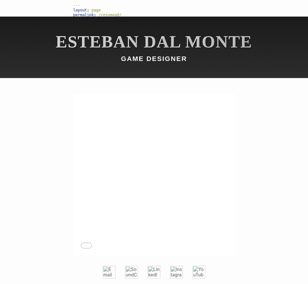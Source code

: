```yaml
---
layout: page
permalink: /resumegd/
---
```


<style>
@import url('https://fonts.googleapis.com/css2?family=Cormorant+Garamond:wght@500;600&display=swap');
@import url('https://fonts.googleapis.com/css2?family=Montserrat:wght@700;800&display=swap');
 
 
/* Add these rules at the top of your style section */
.page-content {
    padding: 0 !important;
}

.wrapper {
    margin: 0 !important;
    max-width: none !important;
}

.custom-header {
    background: linear-gradient(to bottom, #1a1a1a, #2d2d2d);
    padding: 3rem 0;
    margin: 0;
    text-align: center;
    width: 100vw;
    position: relative;
    left: 50%;
    right: 50%;
    margin-left: -50vw;
    margin-right: -50vw;
    margin-top: -2rem;
    margin-bottom: 3rem;
}

.custom-title {
    font-family: 'Cormorant Garamond', serif;
    font-size: 3.8em;
    font-weight: 600;
    letter-spacing: 0.03em;
    color: transparent;
    background: linear-gradient(45deg, #ffffff, #d4d4d4);
    -webkit-background-clip: text;
    background-clip: text;
    text-shadow: 2px 2px 4px rgba(0,0,0,0.2);
    margin: 0;
    text-transform: uppercase;
}

.subtitle {
    color: #ffffff;
    font-family: 'Montserrat', sans-serif;
    font-weight: 800;
    font-size: 1.5em;
    letter-spacing: 0.1em;
    text-transform: uppercase;
    margin-top: 0.5em;
}

.social-icons {
    display: flex;
    justify-content: center;
    gap: 30px;
    margin: 2rem auto;
}

.social-icon {
    width: 40px;
    height: 40px;
    opacity: 0.7;
    transition: opacity 0.3s;
}

.social-icon:hover {
    opacity: 1;
}
</style>

<div class="custom-header">
    <h1 class="custom-title">Esteban Dal Monte</h1>
    <div class="subtitle">
        Game Designer
    </div>
</div>

<div class="pdf-container" style="position: relative; padding-bottom: 100%; height: 0; overflow: hidden; max-width: 100%; height: auto;">
    <iframe src="{{ site.baseurl }}/assets/resumegd.pdf" 
            style="position: absolute; top: 0; left: 0; width: 100%; height: 100%;" 
            frameborder="0">
    </iframe>
</div>

<div class="social-icons">
    <a href="mailto:correoesti@outlook.com">
        <img src="https://cdn-icons-png.flaticon.com/512/552/552486.png" alt="Email" class="social-icon">
    </a>
    <a href="https://soundcloud.com/dalmontemusic" target="_blank">
        <img src="https://cdn-icons-png.flaticon.com/512/145/145809.png" alt="SoundCloud" class="social-icon">
    </a>
    <a href="https://linkedin.com/in/dalmonteroquero" target="_blank">
        <img src="https://cdn-icons-png.flaticon.com/512/145/145807.png" alt="LinkedIn" class="social-icon">
    </a>
    <a href="https://instagram.com/unf0ldmusic" target="_blank">
        <img src="https://cdn-icons-png.flaticon.com/512/2111/2111463.png" alt="Instagram" class="social-icon">
    </a>
    <a href="https://www.youtube.com/channel/UCdgMWDm_3oJD4xYIaosaR_w" target="_blank">
        <img src="https://cdn-icons-png.flaticon.com/512/1384/1384060.png" alt="YouTube" class="social-icon">
    </a>
</div>